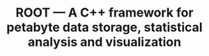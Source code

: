 ---
layout: default
title: ROOT — A C++ framework for petabyte data storage, statistical analysis and visualization
authors: Ilka Antcheva, Maarten Ballintijn, Bertrand Bellenot, Marek Biskup, René Brun, Nenad Buncic, Philippe Canal, Diego Casadei, Olivier Couet, Valeri Fine, Leandro Franco, Gerardo Ganis, Andrei Gheata, David González Maline, Masaharu Goto, Jan Iwaszkiewicz, Anna Kreshuk, Diego Marcos Segura, Richard Maunder, Lorenzo Moneta and Matevž Tadel
publication: Computer Physics Communications Volume 180, Issue 12, December 2009, Pages 2499-2512
type: ROOT
doi: 10.1016/j.cpc.2009.08.005
---